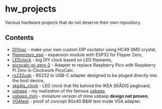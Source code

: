 # hw_projects

Various hardware projects that do not deserve their own repository.

## Contents

- [DIYosc](DIYosc) - make your own custom DIP oscilator using HC49 SMD crystal,
- [flipperzero_esp](flipperzero_esp) - expansion module with ESP32 for Flipper Zero,
- [LEDclock](ledclock) - big DIY clock based on LED filaments,
- [picocalc-pi-zero-2](picocalc-pi-zero-2) - Adapter to replace Raspberry Pico with Raspberry Pi Zero in Clockwork PicoCalc.
- [rs232usb](rs232usb) - RS232 to USB-C adapter designed to be pluged directly into the host device,
- [skadis_clock](skadis_clock) - LED clock that fits behind the IKEA SKÅDIS pegboard,
- [usbasp](usbasp) - my realization of the famous [usbasp](https://www.fischl.de/usbasp/),
- [usbasp_mini](usbasp_mini) - miniature version of mine usbasp **design not proven**,
- [VGAtest](VGAtest) - proof of concept 80x40 B&W text mode VGA adapter.
